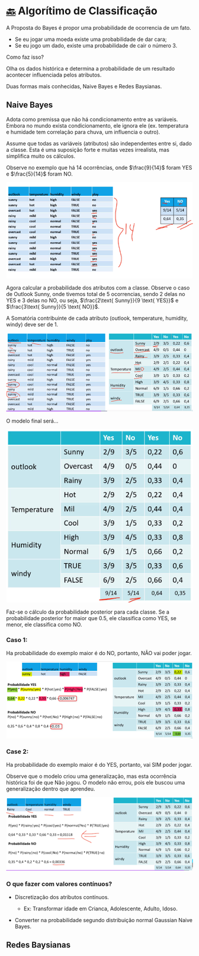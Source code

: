 # [🔙](../../README.md) Algorítimo de Classificação


A Proposta do Bayes é propor uma probabilidade de ocorrencia de um fato.
- Se eu jogar uma moeda existe uma probabilidade de dar cara;
- Se eu jogo um dado, existe uma probabilidade de cair o número 3.

Como faz isso?

Olha os dados histórica e determina a probabilidade de um resultado acontecer influenciada pelos atributos.

Duas formas mais conhecidas, Naive Bayes e Redes Baysianas.

## Naive Bayes

Adota como premissa que não há condicionamento entre as variáveis. Embora no mundo exista condicionamento, ele ignora ele (ex. temperatura e humidade tem correlação para chuva, um influencia o outro).

Assume que todas as variáveis (atributos) são independentes entre si, dado a classe. Esta é uma suposição forte e muitas vezes irrealista, mas simplifica muito os cálculos.

Observe no exemplo que há 14 ocorrências, onde $\frac{9}{14}$ foram $\text{YES}$ e $\frac{5}{14}$ foram $\text{NO}$.

![alt text](image-12.png)

Agora calcular a probabilidade dos atributos com a classe. Observe o caso de Outlook Sunny, onde tivemos total de 5 ocorrencias, sendo 2 delas no $\text{YES}$ e 3 delas no $\text{NO}$, ou seja, $\frac{2\text{ Sunny}}{9 \text{ YES}}$ e $\frac{3\text{ Sunny}}{5 \text{ NO}}$.

A Somatória contribuinte de cada atributo (outlook, temperature, humidity, windy) deve ser de 1.

![alt text](image-13.png)

O modelo final será...

![alt text](image-14.png)

Faz-se o cálculo da probabilidade posterior para cada classe. Se a probabilidade posterior for maior que 0.5, ele classifica como $\text{YES}$, se menor, ele classifica como $\text{NO}$.

### Caso 1:

Ha probabilidade do exemplo maior é do $\text{NO}$, portanto, NÃO vai poder jogar.

![alt text](image-15.png)


### Case 2:
Ha probabilidade do exemplo maior é do $\text{YES}$, portanto, vai SIM poder jogar.

Observe que o modelo criou uma generalização, mas esta ocorrência histórica foi de que Não jogou. O modelo não errou, pois ele buscou uma generalização dentro que aprendeu.

![alt text](image-16.png)







### O que fazer com valores contínuos?	

- Discretização dos atributos contínuos.
    - Ex: Transformar idade em Crianca, Adolescente, Adulto, Idoso.

- Converter na probabilidade segundo distribuição normal Gaussian Naive Bayes.


## Redes Baysianas










